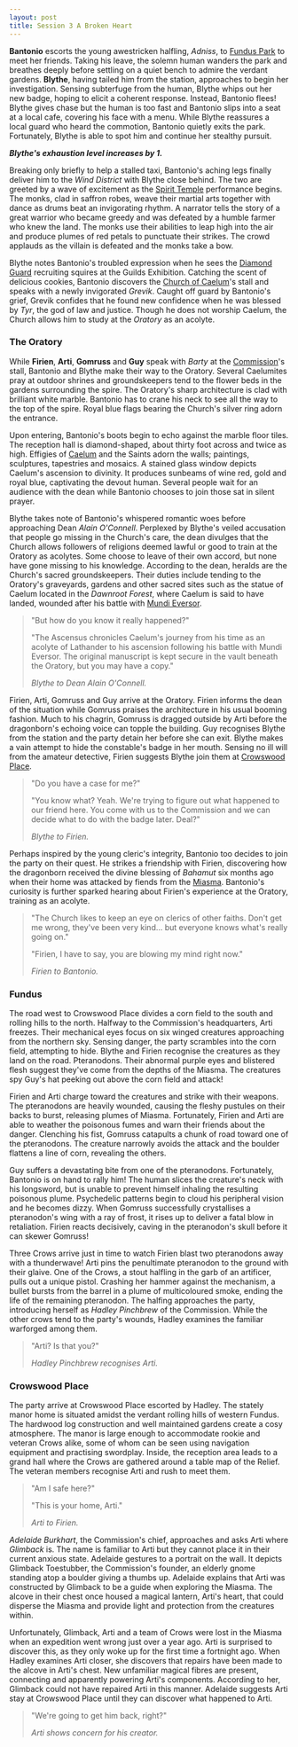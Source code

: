```yaml
---
layout: post
title: Session 3 A Broken Heart
---
```


**Bantonio** escorts the young awestricken halfling, *Adniss*, to [Fundus Park](profundus#fundus-park) to meet her friends. Taking his leave, the solemn human wanders the park and breathes deeply before settling on a quiet bench to admire the verdant gardens. **Blythe**, having tailed him from the station, approaches to begin her investigation. Sensing subterfuge from the human, Blythe whips out her new badge, hoping to elicit a coherent response. Instead, Bantonio flees! Blythe gives chase but the human is too fast and Bantonio slips into a seat at a local cafe, covering his face with a menu. While Blythe reassures a local guard who heard the commotion, Bantonio quietly exits the park. Fortunately, Blythe is able to spot him and continue her stealthy pursuit.

***Blythe's exhaustion level increases by 1.***

Breaking only briefly to help a stalled taxi, Bantonio's aching legs finally deliver him to the *Wind District* with Blythe close behind. The two are greeted by a wave of excitement as the [Spirit Temple](spirit-temple) performance begins. The monks, clad in saffron robes, weave their martial arts together with dance as drums beat an invigorating rhythm. A narrator tells the story of a great warrior who became greedy and was defeated by a humble farmer who knew the land. The monks use their abilities to leap high into the air and produce plumes of red petals to punctuate their strikes. The crowd applauds as the villain is defeated and the monks take a bow.

Blythe notes Bantonio's troubled expression when he sees the [Diamond Guard](kingdom-of-diamante#diamond-guard) recruiting squires at the Guilds Exhibition. Catching the scent of delicious cookies, Bantonio discovers the [Church of Caelum](church-of-caelum)'s stall and speaks with a newly invigorated *Grevik*. Caught off guard by Bantonio's grief, Grevik confides that he found new confidence when he was blessed by *Tyr*, the god of law and justice. Though he does not worship Caelum, the Church allows him to study at the *Oratory* as an acolyte.

### The Oratory

While **Firien**, **Arti**, **Gomruss** and **Guy** speak with *Barty* at the [Commission](commission)'s stall, Bantonio and Blythe make their way to the Oratory. Several Caelumites pray at outdoor shrines and groundskeepers tend to the flower beds in the gardens surrounding the spire. The Oratory's sharp architecture is clad with brilliant white marble. Bantonio has to crane his neck to see all the way to the top of the spire. Royal blue flags bearing the Church's silver ring adorn the entrance.

Upon entering, Bantonio's boots begin to echo against the marble floor tiles. The reception hall is diamond-shaped, about thirty foot across and twice as high. Effigies of [Caelum](getting-started#caelum-sol-orbis) and the Saints adorn the walls; paintings, sculptures, tapestries and mosaics. A stained glass window depicts Caelum's ascension to divinity. It produces sunbeams of wine red, gold and royal blue, captivating the devout human. Several people wait for an audience with the dean while Bantonio chooses to join those sat in silent prayer.

Blythe takes note of Bantonio's whispered romantic woes before approaching Dean *Alain O'Connell*. Perplexed by Blythe's veiled accusation that people go missing in the Church's care, the dean divulges that the Church allows followers of religions deemed lawful or good to train at the Oratory as acolytes. Some choose to leave of their own accord, but none have gone missing to his knowledge. According to the dean, heralds are the Church's sacred groundskeepers. Their duties include tending to the Oratory's graveyards, gardens and other sacred sites such as the statue of Caelum located in the *Dawnroot Forest*, where Caelum is said to have landed, wounded after his battle with [Mundi Eversor](getting-started#mundi-eversor).

> "But how do you know it really happened?"
> 
> "The Ascensus chronicles Caelum's journey from his time as an acolyte of Lathander to his ascension following his battle with Mundi Eversor. The original manuscript is kept secure in the vault beneath the Oratory, but you may have a copy."
> 
> *Blythe to Dean Alain O'Connell.*

Firien, Arti, Gomruss and Guy arrive at the Oratory. Firien informs the dean of the situation while Gomruss praises the architecture in his usual booming fashion. Much to his chagrin, Gomruss is dragged outside by Arti before the dragonborn's echoing voice can topple the building. Guy recognises Blythe from the station and the party detain her before she can exit. Blythe makes a vain attempt to hide the constable's badge in her mouth. Sensing no ill will from the amateur detective, Firien suggests Blythe join them at [Crowswood Place](profundus#crowswood-place).

> "Do you have a case for me?"
> 
> "You know what? Yeah. We're trying to figure out what happened to our friend here. You come with us to the Commission and we can decide what to do with the badge later. Deal?"
> 
> *Blythe to Firien.*

Perhaps inspired by the young cleric's integrity, Bantonio too decides to join the party on their quest. He strikes a friendship with Firien, discovering how the dragonborn received the divine blessing of *Bahamut* six months ago when their home was attacked by fiends from the [Miasma](getting-started#the-miasma). Bantonio's curiosity is further sparked hearing about Firien's experience at the Oratory, training as an acolyte.

> "The Church likes to keep an eye on clerics of other faiths. Don't get me wrong, they've been very kind... but everyone knows what's really going on."
> 
> "Firien, I have to say, you are blowing my mind right now."
> 
> *Firien to Bantonio.*

### Fundus

The road west to Crowswood Place divides a corn field to the south and rolling hills to the north. Halfway to the Commission's headquarters, Arti freezes. Their mechanical eyes focus on six winged creatures approaching from the northern sky. Sensing danger, the party scrambles into the corn field, attempting to hide. Blythe and Firien recognise the creatures as they land on the road. Pteranodons. Their abnormal purple eyes and blistered flesh suggest they've come from the depths of the Miasma. The creatures spy Guy's hat peeking out above the corn field and attack!

Firien and Arti charge toward the creatures and strike with their weapons. The pteranodons are heavily wounded, causing the fleshy pustules on their backs to burst, releasing plumes of Miasma. Fortunately, Firien and Arti are able to weather the poisonous fumes and warn their friends about the danger. Clenching his fist, Gomruss catapults a chunk of road toward one of the pteranodons. The creature narrowly avoids the attack and the boulder flattens a line of corn, revealing the others.

Guy suffers a devastating bite from one of the pteranodons. Fortunately, Bantonio is on hand to rally him! The human slices the creature's neck with his longsword, but is unable to prevent himself inhaling the resulting poisonous plume. Psychedelic patterns begin to cloud his peripheral vision and he becomes dizzy. When Gomruss successfully crystallises a pteranodon's wing with a ray of frost, it rises up to deliver a fatal blow in retaliation. Firien reacts decisively, caving in the pteranodon's skull before it can skewer Gomruss!

Three Crows arrive just in time to watch Firien blast two pteranodons away with a thunderwave! Arti pins the penultimate pteranodon to the ground with their glaive. One of the Crows, a stout halfling in the garb of an artificer, pulls out a unique pistol. Crashing her hammer against the mechanism, a bullet bursts from the barrel in a plume of multicoloured smoke, ending the life of the remaining pteranodon. The halfing approaches the party, introducing herself as *Hadley Pinchbrew* of the Commission. While the other crows tend to the party's wounds, Hadley examines the familiar warforged among them.

> "Arti? Is that you?"
> 
> *Hadley Pinchbrew recognises Arti.*

### Crowswood Place

The party arrive at Crowswood Place escorted by Hadley. The stately manor home is situated amidst the verdant rolling hills of western Fundus. The hardwood log construction and well maintained gardens create a cosy atmosphere. The manor is large enough to accommodate rookie and veteran Crows alike, some of whom can be seen using navigation equipment and practising swordplay. Inside, the reception area leads to a grand hall where the Crows are gathered around a table map of the Relief. The veteran members recognise Arti and rush to meet them.

> "Am I safe here?"
> 
> "This is your home, Arti."
> 
> *Arti to Firien.*

*Adelaide Burkhart*, the Commission's chief, approaches and asks Arti where *Glimback* is. The name is familiar to Arti but they cannot place it in their current anxious state. Adelaide gestures to a portrait on the wall. It depicts Glimback Toestubber, the Commission's founder, an elderly gnome standing atop a boulder giving a thumbs up. Adelaide explains that Arti was constructed by Glimback to be a guide when exploring the Miasma. The alcove in their chest once housed a magical lantern, Arti's heart, that could disperse the Miasma and provide light and protection from the creatures within.

Unfortunately, Glimback, Arti and a team of Crows were lost in the Miasma when an expedition went wrong just over a year ago. Arti is surprised to discover this, as they only woke up for the first time a fortnight ago. When Hadley examines Arti closer, she discovers that repairs have been made to the alcove in Arti's chest. New unfamiliar magical fibres are present, connecting and apparently powering Arti's components. According to her, Glimback could not have repaired Arti in this manner. Adelaide suggests Arti stay at Crowswood Place until they can discover what happened to Arti.

> "We're going to get him back, right?"
> 
> *Arti shows concern for his creator.*
